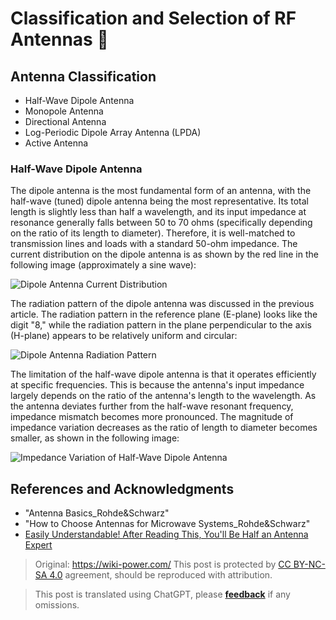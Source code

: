 # Classification and Selection of RF Antennas 🚧

## Antenna Classification

- Half-Wave Dipole Antenna
- Monopole Antenna
- Directional Antenna
- Log-Periodic Dipole Array Antenna (LPDA)
- Active Antenna

### Half-Wave Dipole Antenna

The dipole antenna is the most fundamental form of an antenna, with the half-wave (tuned) dipole antenna being the most representative. Its total length is slightly less than half a wavelength, and its input impedance at resonance generally falls between 50 to 70 ohms (specifically depending on the ratio of its length to diameter). Therefore, it is well-matched to transmission lines and loads with a standard 50-ohm impedance. The current distribution on the dipole antenna is as shown by the red line in the following image (approximately a sine wave):

![Dipole Antenna Current Distribution](https://media.wiki-power.com/img/20220620095017.png)

The radiation pattern of the dipole antenna was discussed in the previous article. The radiation pattern in the reference plane (E-plane) looks like the digit "8," while the radiation pattern in the plane perpendicular to the axis (H-plane) appears to be relatively uniform and circular:

![Dipole Antenna Radiation Pattern](https://media.wiki-power.com/img/20220615110744.png)

The limitation of the half-wave dipole antenna is that it operates efficiently at specific frequencies. This is because the antenna's input impedance largely depends on the ratio of the antenna's length to the wavelength. As the antenna deviates further from the half-wave resonant frequency, impedance mismatch becomes more pronounced. The magnitude of impedance variation decreases as the ratio of length to diameter becomes smaller, as shown in the following image:

![Impedance Variation of Half-Wave Dipole Antenna](https://media.wiki-power.com/img/20220620142357.png)

## References and Acknowledgments

- "Antenna Basics_Rohde&Schwarz"
- "How to Choose Antennas for Microwave Systems_Rohde&Schwarz"
- [Easily Understandable! After Reading This, You'll Be Half an Antenna Expert](https://zhuanlan.zhihu.com/p/51098683)

> Original: <https://wiki-power.com/>
> This post is protected by [CC BY-NC-SA 4.0](https://creativecommons.org/licenses/by/4.0/deed.en) agreement, should be reproduced with attribution.

> This post is translated using ChatGPT, please [**feedback**](https://github.com/linyuxuanlin/Wiki_MkDocs/issues/new) if any omissions.
